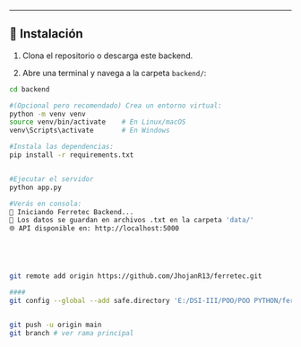 
---

## 🚀 Instalación

1. Clona el repositorio o descarga este backend.

2. Abre una terminal y navega a la carpeta `backend/`:

```bash
cd backend

#(Opcional pero recomendado) Crea un entorno virtual:
python -m venv venv
source venv/bin/activate    # En Linux/macOS
venv\Scripts\activate       # En Windows

#Instala las dependencias:
pip install -r requirements.txt


#Ejecutar el servidor
python app.py

#Verás en consola:
🔧 Iniciando Ferretec Backend...
📁 Los datos se guardan en archivos .txt en la carpeta 'data/'
🌐 API disponible en: http://localhost:5000





git remote add origin https://github.com/JhojanR13/ferretec.git

####
git config --global --add safe.directory 'E:/DSI-III/POO/POO PYTHON/ferretec-backend'


git push -u origin main
git branch # ver rama principal